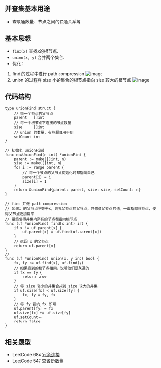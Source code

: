 ## 并查集基本用途
- 查联通数量、节点之间的联通关系等

## 基本思想
- `finx(x)` 查找x的根节点.
- `union(x, y)` 合并两个集合.
- 优化：
1. find 的过程中进行 path compression
![image](https://github.com/driverfun/leetcode-in-multi-language/blob/master/golang/unionfind/find_path_compression.jpg)
2. union 的过程将 size 小的集合的根节点指向 size 较大的根节点
![image](https://github.com/driverfun/leetcode-in-multi-language/blob/master/golang/unionfind/union_by_rank.jpg)

## 代码结构
```
type unionFind struct {
    // 每一个节点的父节点
	parent   []int
    // 每一个根节点下连接的节点数量
	size     []int
    // union 的数量，有些题目用不到
	setCount int
}

// 初始化 unionFind
func newUnionFind(n int) *unionFind {
	parent := make([]int, n)
	size := make([]int, n)
	for i := range parent {
        // 每一个节点的父节点初始化时都指向自己
		parent[i] = i
		size[i] = 1
	}
	return &unionFind{parent: parent, size: size, setCount: n}
}

// find 并做 path compression
// 如果x 的父节点不等于x，则找父节点的父节点，并修改父节点的值，一直指向根节点，使得父节点更加扁平
// 最终使得并集内所有的节点都指向根节点
func (uf *unionFind) find(x int) int {
	if x != uf.parent[x] {
		uf.parent[x] = uf.find(uf.parent[x])
	}
    // 返回 x 的父节点
	return uf.parent[x]
}
// 
func (uf *unionFind) union(x, y int) bool {
	fx, fy := uf.find(x), uf.find(y)
    // 如果查到的根节点相同，说明他们是联通的
	if fx == fy {
		return true
	}
    // 将 size 较小的并集合并到 size 较大的并集
	if uf.size[fx] < uf.size[fy] {
		fx, fy = fy, fx
	}
    // 将 fy 指向 fx 即可
	uf.parent[fy] = fx
	uf.size[fx] += uf.size[fy]
	uf.setCount--
	return false
}
```


## 相关题型

- LeetCode 684 [冗余连接](https://leetcode-cn.com/problems/redundant-connection/)
- LeetCode 547 [查省份数量](https://leetcode-cn.com/problems/number-of-provinces/)